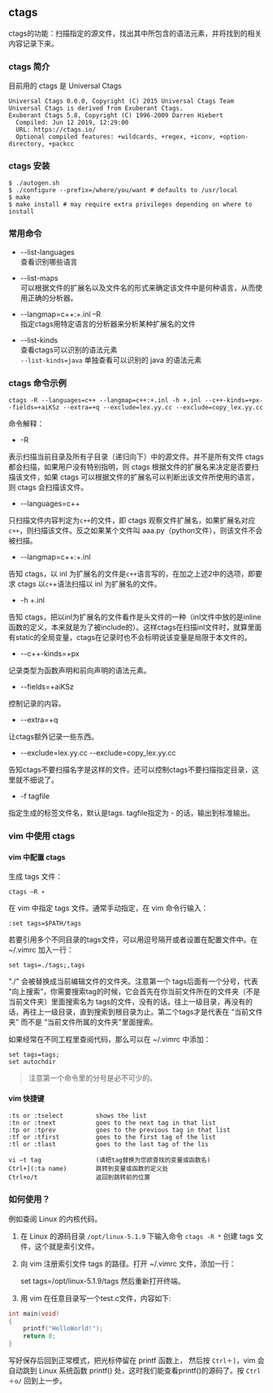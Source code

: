 
## ctags
ctags的功能：扫描指定的源文件，找出其中所包含的语法元素，并将找到的相关内容记录下来。

### ctags 简介
目前用的 ctags 是 Universal Ctags

    Universal Ctags 0.0.0, Copyright (C) 2015 Universal Ctags Team
    Universal Ctags is derived from Exuberant Ctags.
    Exuberant Ctags 5.8, Copyright (C) 1996-2009 Darren Hiebert
      Compiled: Jun 12 2019, 12:29:00
      URL: https://ctags.io/
      Optional compiled features: +wildcards, +regex, +iconv, +option-directory, +packcc


### ctags 安装

    $ ./autogen.sh
    $ ./configure --prefix=/where/you/want # defaults to /usr/local
    $ make
    $ make install # may require extra privileges depending on where to install

### 常用命令
* --list-languages     
查看识别哪些语言

* --list-maps      
可以根据文件的扩展名以及文件名的形式来确定该文件中是何种语言，从而使用正确的分析器。

* --langmap=c++:+.inl –R      
指定ctags用特定语言的分析器来分析某种扩展名的文件

* --list-kinds       
查看ctags可以识别的语法元素     
`--list-kinds=java` 单独查看可以识别的 java 的语法元素

### ctags 命令示例

    ctags -R --languages=c++ --langmap=c++:+.inl -h +.inl --c++-kinds=+px--fields=+aiKSz --extra=+q --exclude=lex.yy.cc --exclude=copy_lex.yy.cc
命令解释：

* -R

表示扫描当前目录及所有子目录（递归向下）中的源文件。并不是所有文件 ctags 都会扫描，如果用户没有特别指明，则 ctags 根据文件的扩展名来决定是否要扫描该文件，如果 ctags 可以根据文件的扩展名可以判断出该文件所使用的语言，则 ctags 会扫描该文件。

* --languages=c++

只扫描文件内容判定为`c++`的文件，即 ctags 观察文件扩展名，如果扩展名对应`c++`，则扫描该文件。反之如果某个文件叫 aaa.py（python文件），则该文件不会被扫描。

* --langmap=c++:+.inl

告知 ctags，以 inl 为扩展名的文件是`c++`语言写的，在加之上述2中的选项，即要求 ctags 以`c+`+语法扫描以 inl 为扩展名的文件。

* -h +.inl

告知 ctags，把以inl为扩展名的文件看作是头文件的一种（inl文件中放的是inline函数的定义，本来就是为了被include的）。这样ctags在扫描inl文件时，就算里面有static的全局变量，ctags在记录时也不会标明说该变量是局限于本文件的。

* --c++-kinds=+px

记录类型为函数声明和前向声明的语法元素。

* --fields=+aiKSz

控制记录的内容。

* --extra=+q

让ctags额外记录一些东西。

* --exclude=lex.yy.cc --exclude=copy_lex.yy.cc

告知ctags不要扫描名字是这样的文件。还可以控制ctags不要扫描指定目录，这里就不细说了。

* -f tagfile

指定生成的标签文件名，默认是tags. tagfile指定为 - 的话，输出到标准输出。


### vim 中使用 ctags
#### vim 中配置 ctags
生成 tags 文件：

    ctags –R ∗
在 vim 中指定 tags 文件。通常手动指定，在 vim 命令行输入：

    :set tags=$PATH/tags
若要引用多个不同目录的tags文件，可以用逗号隔开或者设置在配置文件中。在 ~/.vimrc 加入一行：

    set tags=./tags;,tags
"./" 会被替换成当前编辑文件的文件夹。注意第一个 tags后面有一个分号，代表 “向上搜索”，你需要搜索tag的时候，它会首先在你当前文件所在的文件夹（不是当前文件夹）里面搜索名为 tags的文件，没有的话，往上一级目录，再没有的话，再往上一级目录，直到搜索到根目录为止。第二个tags才是代表在 “当前文件夹” 而不是 “当前文件所属的文件夹"里面搜索。


如果经常在不同工程里查阅代码，那么可以在 ~/.vimrc 中添加：

    set tags=tags;
    set autochdir
> 注意第一个命令里的分号是必不可少的。

#### vim 快捷键

    :ts or :tselect         shows the list
    :tn or :tnext           goes to the next tag in that list
    :tp or :tprev           goes to the previous tag in that list
    :tf or :tfirst          goes to the first tag of the list
    :tl or :tlast           goes to the last tag of the lis  

    vi –t tag               (请把tag替换为您欲查找的变量或函数名)
    Ctrl+](:ta name)        跳转到变量或函数的定义处
    Ctrl+o/t                返回到跳转前的位置       
       
### 如何使用？
例如查阅 Linux 的内核代码。

1. 在 Linux 的源码目录 `/opt/linux-5.1.9` 下输入命令 `ctags -R *` 创建 tags 文件，这个就是索引文件。
2. 向 vim 注册索引文件 tags 的路径。打开 ~/.vimrc 文件，添加一行：

    set tags=/opt/linux-5.1.9/tags
然后重新打开终端。
3. 用 vim 在任意目录写一个test.c文件，内容如下:
```C
int main(void)
{
    printf("HelloWorld!");
    return 0;
}
```
写好保存后回到正常模式，把光标停留在 printf 函数上， 然后按 `Ctrl＋]`，vim 会自动跳到 Linux 系统函数 printf() 处，这时我们能查看printf()的源码了。按 `Ctrl＋o/` 回到上一步。



